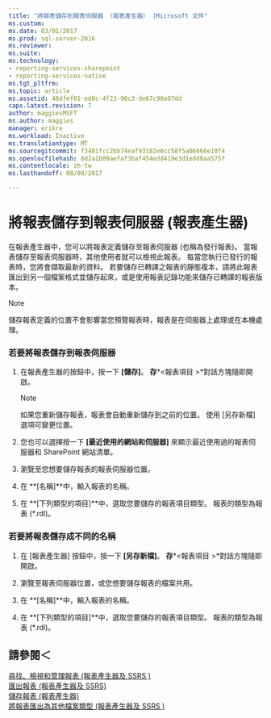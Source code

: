 ```yaml
---
title: "將報表儲存到報表伺服器 （報表產生器） |Microsoft 文件"
ms.custom: 
ms.date: 03/01/2017
ms.prod: sql-server-2016
ms.reviewer: 
ms.suite: 
ms.technology:
- reporting-services-sharepoint
- reporting-services-native
ms.tgt_pltfrm: 
ms.topic: article
ms.assetid: 48dfef01-ed8c-4f23-90c3-de67c90a97dd
caps.latest.revision: 7
author: maggiesMSFT
ms.author: maggies
manager: erikre
ms.workload: Inactive
ms.translationtype: MT
ms.sourcegitcommit: f3481fcc2bb74eaf93182e6cc58f5a06666e10f4
ms.openlocfilehash: 8d2a1b09aefaf3baf454edd419e3d1edd8aa575f
ms.contentlocale: zh-tw
ms.lasthandoff: 08/09/2017

---
```

# <a name="save-reports-to-a-report-server-report-builder"></a>將報表儲存到報表伺服器 (報表產生器)
  在報表產生器中，您可以將報表定義儲存至報表伺服器 (也稱為發行報表)。 當報表儲存至報表伺服器時，其他使用者就可以檢視此報表。 每當您執行已發行的報表時，您將會擷取最新的資料。 若要儲存已轉譯之報表的靜態複本，請將此報表匯出到另一個檔案格式並儲存起來，或是使用報表記錄功能來儲存已轉譯的報表版本。  
  
> [!NOTE]  
>  儲存報表定義的位置不會影響當您預覽報表時，報表是在伺服器上處理或在本機處理。  
  
### <a name="to-save-a-report-to-a-report-server"></a>若要將報表儲存到報表伺服器  
  
1.  在報表產生器的按鈕中，按一下 **[儲存]**。 **存***\<報表項目 >*對話方塊隨即開啟。  
  
    > [!NOTE]  
    >  如果您重新儲存報表，報表會自動重新儲存到之前的位置。 使用 [另存新檔] 選項可變更位置。  
  
2.  您也可以選擇按一下 **[最近使用的網站和伺服器]** 來顯示最近使用過的報表伺服器和 SharePoint 網站清單。  
  
3.  瀏覽至您想要儲存報表的報表伺服器位置。  
  
4.  在 **[名稱]**中，輸入報表的名稱。  
  
5.  在 **[下列類型的項目]**中，選取您要儲存的報表項目類型。 報表的類型為報表 (*.rdl)。  
  
### <a name="to-save-a-report-as-a-different-name"></a>若要將報表儲存成不同的名稱  
  
1.  在 [報表產生器] 按鈕中，按一下 **[另存新檔]**。 **存***\<報表項目 >*對話方塊隨即開啟。  
  
2.  瀏覽至報表伺服器位置，或您想要儲存報表的檔案共用。  
  
3.  在 **[名稱]**中，輸入報表的名稱。  
  
4.  在 **[下列類型的項目]**中，選取您要儲存的報表項目類型。 報表的類型為報表 (*.rdl)。  
  
## <a name="see-also"></a>請參閱＜  
 [尋找、檢視和管理報表 &#40;報表產生器及 SSRS &#41;](../../reporting-services/report-builder/finding-viewing-and-managing-reports-report-builder-and-ssrs.md)   
 [匯出報表 &#40;報表產生器及 SSRS&#41;](../../reporting-services/report-builder/export-reports-report-builder-and-ssrs.md)   
 [儲存報表 &#40;報表產生器&#41;](../../reporting-services/report-builder/saving-reports-report-builder.md)   
 [將報表匯出為其他檔案類型 &#40;報表產生器及 SSRS &#41;](http://msdn.microsoft.com/library/b577568b-ecbd-44c3-be88-31dab6fc38a2)  
  
  

